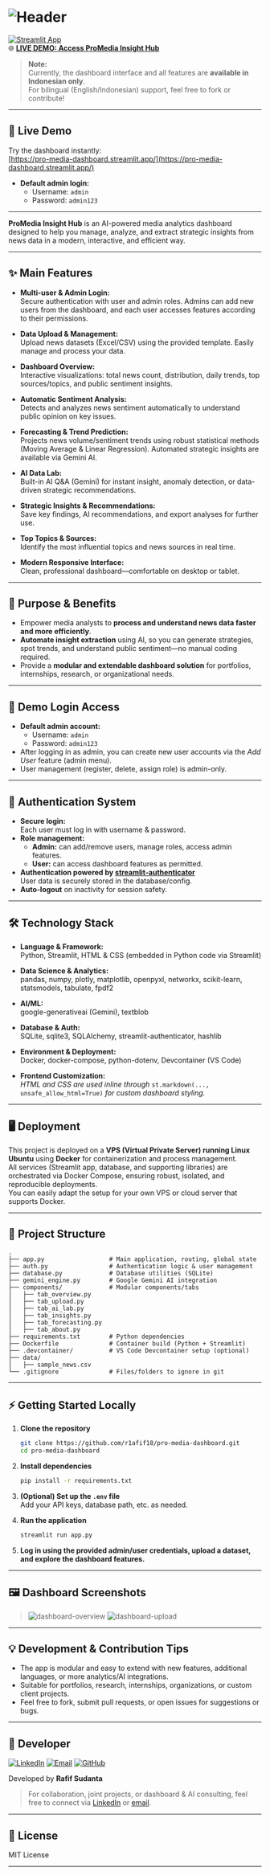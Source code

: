 # ![Header](./h.png)

[![Streamlit App](https://static.streamlit.io/badges/streamlit_badge_black_white.svg)](https://pro-media-dashboard.streamlit.app/)
<br>
🌐 **[LIVE DEMO: Access ProMedia Insight Hub](https://pro-media-dashboard.streamlit.app/)**

> **Note:**  
> Currently, the dashboard interface and all features are **available in Indonesian only**.  
> For bilingual (English/Indonesian) support, feel free to fork or contribute!

---

## 🚀 Live Demo

Try the dashboard instantly:  
[https://pro-media-dashboard.streamlit.app/](https://pro-media-dashboard.streamlit.app/)

- **Default admin login:**  
  - Username: `admin`  
  - Password: `admin123`

---

**ProMedia Insight Hub** is an AI-powered media analytics dashboard designed to help you manage, analyze, and extract strategic insights from news data in a modern, interactive, and efficient way.

---

## ✨ Main Features

- **Multi-user & Admin Login:**  
  Secure authentication with user and admin roles. Admins can add new users from the dashboard, and each user accesses features according to their permissions.

- **Data Upload & Management:**  
  Upload news datasets (Excel/CSV) using the provided template. Easily manage and process your data.

- **Dashboard Overview:**  
  Interactive visualizations: total news count, distribution, daily trends, top sources/topics, and public sentiment insights.

- **Automatic Sentiment Analysis:**  
  Detects and analyzes news sentiment automatically to understand public opinion on key issues.

- **Forecasting & Trend Prediction:**  
  Projects news volume/sentiment trends using robust statistical methods (Moving Average & Linear Regression). Automated strategic insights are available via Gemini AI.

- **AI Data Lab:**  
  Built-in AI Q&A (Gemini) for instant insight, anomaly detection, or data-driven strategic recommendations.

- **Strategic Insights & Recommendations:**  
  Save key findings, AI recommendations, and export analyses for further use.

- **Top Topics & Sources:**  
  Identify the most influential topics and news sources in real time.

- **Modern Responsive Interface:**  
  Clean, professional dashboard—comfortable on desktop or tablet.

---

## 🎯 Purpose & Benefits

- Empower media analysts to **process and understand news data faster and more efficiently**.
- **Automate insight extraction** using AI, so you can generate strategies, spot trends, and understand public sentiment—no manual coding required.
- Provide a **modular and extendable dashboard solution** for portfolios, internships, research, or organizational needs.

---

## 🔑 Demo Login Access

- **Default admin account:**  
  - Username: `admin`  
  - Password: `admin123`
- After logging in as admin, you can create new user accounts via the *Add User* feature (admin menu).
- User management (register, delete, assign role) is admin-only.

---

## 🔐 Authentication System

- **Secure login:**  
  Each user must log in with username & password.
- **Role management:**  
  - **Admin:** can add/remove users, manage roles, access admin features.
  - **User:** can access dashboard features as permitted.
- **Authentication powered by [streamlit-authenticator](https://github.com/mkhorasani/Streamlit-Authenticator)**  
  User data is securely stored in the database/config.
- **Auto-logout** on inactivity for session safety.

---

## 🛠️ Technology Stack

- **Language & Framework:**  
  Python, Streamlit, HTML & CSS (embedded in Python code via Streamlit)

- **Data Science & Analytics:**  
  pandas, numpy, plotly, matplotlib, openpyxl, networkx, scikit-learn, statsmodels, tabulate, fpdf2

- **AI/ML:**  
  google-generativeai (Gemini), textblob

- **Database & Auth:**  
  SQLite, sqlite3, SQLAlchemy, streamlit-authenticator, hashlib

- **Environment & Deployment:**  
  Docker, docker-compose, python-dotenv, Devcontainer (VS Code)

- **Frontend Customization:**  
  *HTML and CSS are used inline through* `st.markdown(..., unsafe_allow_html=True)` *for custom dashboard styling.*

---
## 🖥️ Deployment

This project is deployed on a **VPS (Virtual Private Server) running Linux Ubuntu** using **Docker** for containerization and process management.  
All services (Streamlit app, database, and supporting libraries) are orchestrated via Docker Compose, ensuring robust, isolated, and reproducible deployments.  
You can easily adapt the setup for your own VPS or cloud server that supports Docker.

---
## 📁 Project Structure

```
.
├── app.py                  # Main application, routing, global state
├── auth.py                 # Authentication logic & user management
├── database.py             # Database utilities (SQLite)
├── gemini_engine.py        # Google Gemini AI integration
├── components/             # Modular components/tabs
│   ├── tab_overview.py
│   ├── tab_upload.py
│   ├── tab_ai_lab.py
│   ├── tab_insights.py
│   ├── tab_forecasting.py
│   ├── tab_about.py
├── requirements.txt        # Python dependencies
├── Dockerfile              # Container build (Python + Streamlit)
├── .devcontainer/          # VS Code Devcontainer setup (optional)
├── data/                   
│   ├── sample_news.csv
└── .gitignore              # Files/folders to ignore in git
```

---

## ⚡️ Getting Started Locally

1. **Clone the repository**
    ```bash
    git clone https://github.com/r1afif18/pro-media-dashboard.git
    cd pro-media-dashboard
    ```

2. **Install dependencies**
    ```bash
    pip install -r requirements.txt
    ```

3. **(Optional) Set up the `.env` file**  
    Add your API keys, database path, etc. as needed.

4. **Run the application**
    ```bash
    streamlit run app.py
    ```

5. **Log in using the provided admin/user credentials, upload a dataset, and explore the dashboard features.**

---

## 🖼️ Dashboard Screenshots

> 
>
> ![dashboard-overview](1.png)
> ![dashboard-upload](2.png)

---

## 💡 Development & Contribution Tips

- The app is modular and easy to extend with new features, additional languages, or more analytics/AI integrations.
- Suitable for portfolios, research, internships, organizations, or custom client projects.
- Feel free to fork, submit pull requests, or open issues for suggestions or bugs.

---

## 👤 Developer

[![LinkedIn](https://img.shields.io/badge/LinkedIn-rafifsudanta-blue?logo=linkedin)](https://www.linkedin.com/in/rafif-sudanta/)
[![Email](https://img.shields.io/badge/Email-rafifsudanta1%40gmail.com-red?logo=gmail)](mailto:rafifsudanta1@gmail.com)
[![GitHub](https://img.shields.io/badge/GitHub-r1afif18%2Fpro--media--dashboard-black?logo=github)](https://github.com/r1afif18/pro-media-dashboard)

Developed by **Rafif Sudanta**

> For collaboration, joint projects, or dashboard & AI consulting, feel free to connect via [LinkedIn](https://www.linkedin.com/in/rafif-sudanta/) or [email](mailto:rafifsudanta1@gmail.com).
---

## 📝 License

MIT License 

---
